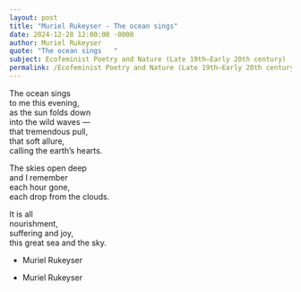 ```yaml
---
layout: post
title: "Muriel Rukeyser - The ocean sings"
date: 2024-12-28 12:00:00 -0000
author: Muriel Rukeyser
quote: "The ocean sings   "
subject: Ecofeminist Poetry and Nature (Late 19th–Early 20th century)
permalink: /Ecofeminist Poetry and Nature (Late 19th–Early 20th century)/Muriel Rukeyser/Muriel Rukeyser - The ocean sings
---
```


The ocean sings   
to me this evening,   
as the sun folds down   
into the wild waves —  
that tremendous pull,   
that soft allure,   
calling the earth’s hearts.  

The skies open deep   
and I remember   
each hour gone,   
each drop from the clouds.  

It is all   
nourishment,   
suffering and joy,   
this great sea and the sky.

- Muriel Rukeyser

- Muriel Rukeyser
